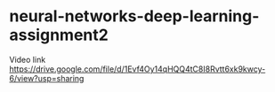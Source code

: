 # neural-networks-deep-learning-assignment2
Video link https://drive.google.com/file/d/1Evf4Oy14qHQQ4tC8I8Rvtt6xk9kwcy-6/view?usp=sharing
